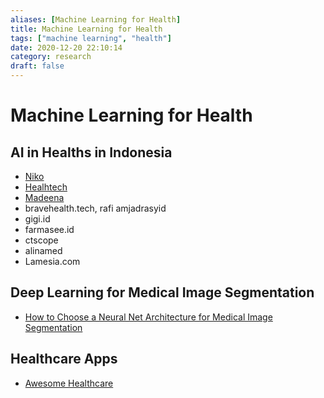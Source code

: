 ```yaml
---
aliases: [Machine Learning for Health]
title: Machine Learning for Health
tags: ["machine learning", "health"]
date: 2020-12-20 22:10:14
category: research
draft: false
---
```


# Machine Learning for Health

## AI in Healths in Indonesia

- [Niko](https://www.nikoazharihidayat.com/)
- [Healhtech](healthtech.id)
- [Madeena](https://www.madeena-xray.com/)
- bravehealth.tech, rafi amjadrasyid
- gigi.id
- farmasee.id
- ctscope
- alinamed
- Lamesia.com

## Deep Learning for Medical Image Segmentation

- [How to Choose a Neural Net Architecture for Medical Image Segmentation](https://innolitics.com/articles/medical-image-segmentation-overview/)

## Healthcare Apps

- [Awesome Healthcare](https://github.com/kakoni/awesome-healthcare)
